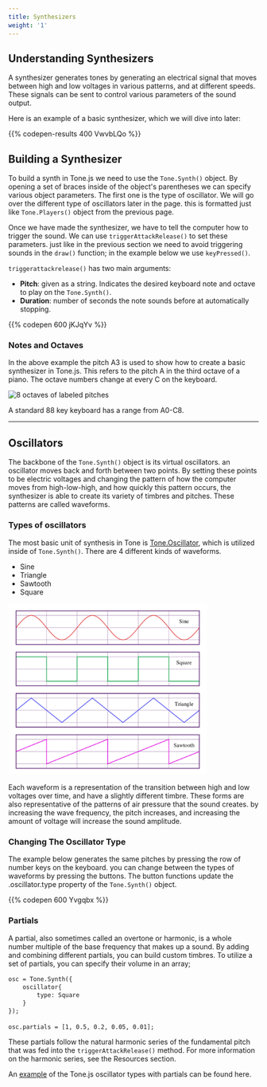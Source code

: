 ```yaml
---
title: Synthesizers
weight: '1'
---
```

## Understanding Synthesizers

A synthesizer generates tones by generating an electrical signal that moves between high and low voltages in various patterns, and at different speeds. These signals can be sent to control various parameters of the sound output. 

Here is an example of a basic synthesizer, which we will dive into later:

{{% codepen-results 400 VwvbLQo %}}

## Building a Synthesizer

To build a synth in Tone.js we need to use the `Tone.Synth()` object. By opening a set of braces inside of the object's parentheses we can specify various object parameters. The first one is the type of oscillator. We will go over the different type of oscillators later in the page. this is formatted just like `Tone.Players()` object from the previous page. 

Once we have made the synthesizer, we have to tell the computer how to trigger the sound. We can use `triggerAttackRelease()` to set these parameters. just like in the previous section we need to avoid triggering sounds in the `draw()` function; in the example below we use `keyPressed()`. 

`triggerattackrelease()` has two main arguments:

* **Pitch**: given as a string. Indicates the desired keyboard note and octave to play on the `Tone.Synth()`.
* **Duration**: number of seconds the note sounds before at automatically stopping.

{{% codepen 600 jKJqYv %}}

### Notes and Octaves

In the above example the pitch A3 is used to show how to create a basic synthesizer in Tone.js. This refers to the pitch A in the third octave of a piano. The octave numbers change at every C on the keyboard.

![8 octaves of labeled pitches](/images/graphics/keyboard.png)

A standard 88 key keyboard has a range from A0-C8.

---


## Oscillators
 
 The backbone of the `Tone.Synth()` object is its virtual oscillators. an oscillator moves back and forth between two points. By setting these points to be electric voltages and changing the pattern of how the computer moves from high-low-high, and how quickly this pattern occurs, the synthesizer is able to create its variety of timbres and pitches. These patterns are called waveforms.

 ### Types of oscillators

The most basic unit of synthesis in Tone is [Tone.Oscillator](https://tonejs.github.io/docs/r11/Oscillator), which is utilized inside of `Tone.Synth()`. There are 4 different kinds of waveforms.

* Sine
* Triangle
* Sawtooth
* Square

<img src="waveforms.png" width="400px">

Each waveform is a representation of the transition between high and low voltages over time, and have a slightly different timbre. These forms are also representative of the patterns of air pressure that the sound creates. by increasing the wave frequency, the pitch increases, and increasing the amount of voltage will increase the sound amplitude.

### Changing The Oscillator Type

The example below generates the same pitches by pressing the row of number keys on the keyboard. you can change between the types of waveforms by pressing the buttons. The button functions update the .oscillator.type property of the `Tone.Synth()` object.

{{% codepen 600 Yvgqbx %}}

### Partials

A partial, also sometimes called an overtone or harmonic, is a whole number multiple of the base frequency that makes up a sound. By adding and combining different partials, you can build custom timbres. To utilize a set of partials, you can specify their volume in an array;

```
osc = Tone.Synth({
    oscillator{
        type: Square
    }
});

osc.partials = [1, 0.5, 0.2, 0.05, 0.01];
```

These partials follow the natural harmonic series of the fundamental pitch that was fed into the `triggerAttackRelease()` method. For more information on the harmonic series, see the Resources section.

An [example](https://tonejs.github.io/examples/oscillator.html) of the Tone.js oscillator types with partials can be found here.

